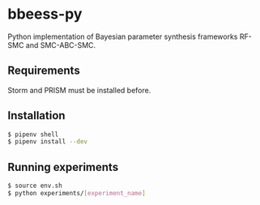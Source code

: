 # bbeess-py
Python implementation of Bayesian parameter synthesis frameworks RF-SMC and SMC-ABC-SMC.

## Requirements
Storm and PRISM must be installed before.

## Installation
```Bash
$ pipenv shell
$ pipenv install --dev
```

## Running experiments
```Bash
$ source env.sh
$ python experiments/[experiment_name]
```